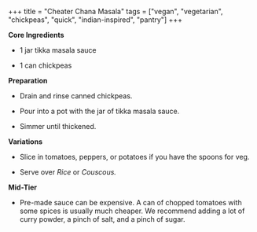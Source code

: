 +++
title = "Cheater Chana Masala"
tags = ["vegan", "vegetarian", "chickpeas", "quick", "indian-inspired", "pantry"]
+++

**Core Ingredients**
- 1 jar tikka masala sauce

- 1 can chickpeas

**Preparation**
- Drain and rinse canned chickpeas.

- Pour into a pot with the jar of tikka masala sauce.

- Simmer until thickened.

**Variations**
- Slice in tomatoes, peppers, or potatoes if you have the spoons for veg.

- Serve over _Rice_ or _Couscous._

**Mid-Tier**
- Pre-made sauce can be expensive. A can of chopped tomatoes with some
spices is usually much cheaper. We recommend adding a lot of curry
powder, a pinch of salt, and a pinch of sugar.